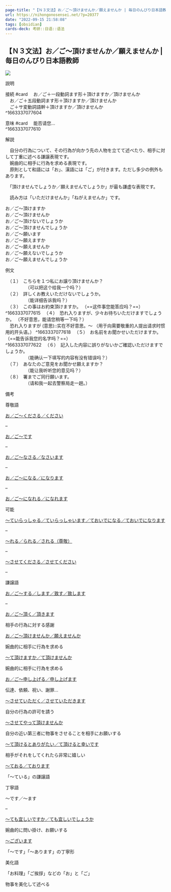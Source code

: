 ```yaml
---
page-title: "【Ｎ３文法】お／ご～頂けませんか／願えませんか | 毎日のんびり日本語教師"
url: https://nihongonosensei.net/?p=20377
date: "2022-09-15 21:58:08"
tags: [obsidian] 
cards-deck: 考研::日语::语法
---
```

## 【Ｎ３文法】お／ご～頂けませんか／願えませんか | 毎日のんびり日本語教師
![](https://nihongonosensei.net/pic/n3top.png)

説明

接続 #card
　お／ご＋一段動詞ます形＋頂けますか／頂けませんか  
　お／ご＋五段動詞ます形＋頂けますか／頂けませんか  
　ご＋サ変動詞語幹＋頂けますか／頂けませんか  
^1663337077604


意味 #card 
　能否请您…  
^1663337077610


解説

　自分の行為について、その行為が向かう先の人物を立てて述べたり、相手に対して丁重に述べる謙譲表現です。  
　婉曲的に相手に行為を求める表現です。  
　原則として和語には「お」、漢語には「ご」が付きます。ただし多少の例外もあります。

　「頂けませんでしょうか／願えませんでしょうか」が最も謙虚な表現です。

　読み方は「いただけませんか」「ねがえませんか」です。

お／ご～頂けますか  
お／ご～頂けませんか  
お／ご～頂けないでしょうか  
お／ご～頂けませんでしょうか  
お／ご～願います  
お／ご～願えますか  
お／ご～願えませんか  
お／ご～願えないでしょうか  
お／ご～願えませんでしょうか

例文

　（１）　こちらを１つ私にお譲り頂けませんか？  
　　　　　（可以把这个给我一个吗？）  
　（２）　詳しくお教えいただけないでしょうか。  
　　　　　（能详细告诉我吗？）  
　（３）　この事はお約束頂けますか。  （==这件事您能答应吗？==）  
^1663337077615
　（４）　恐れ入りますが、少々お待ちいただけますでしょうか。  （不好意思，能请您稍等一下吗？）  
　恐れ入りますが (意思)::实在不好意思。～ （用于向需要敬重的人提出请求时惯用的开头语。） ^1663337077618
　（５）　お名前をお聞かせいただけますか。  （==能告诉我您的名字吗？==）  
^1663337077622
　（６）　記入した内容に誤りがないかご確認いただけますでしょうか。  
　　　　　（能确认一下填写的内容有没有错误吗？）  
　（７）　あなたのご意見をお聞かせ願えますか？  
　　　　　（能让我听听您的意见吗？）  
　（８）　署までご同行願います。  
　　　　　（请和我一起去警察局走一趟。）

備考

尊敬語

[お／ご～くださる／ください](https://nihongonosensei.net/?p=20356)

–

[お／ご～です](https://nihongonosensei.net/?p=20358)

–

[お／ご～なさる／なさいます](https://nihongonosensei.net/?p=20360)

–

[お／ご～になる／になります](https://nihongonosensei.net/?p=20362)

–

[お／ご～になれる／になれます](https://nihongonosensei.net/?p=20364)

可能

[～ていらっしゃる／ていらっしゃいます／ておいでになる／ておいでになります](https://nihongonosensei.net/?p=20366)

–

[～れる／られる／される（尊敬）](https://nihongonosensei.net/?p=20368)

–

[～させてくださる／させてください](https://nihongonosensei.net/?p=20370)

–

謙譲語

[お／ご～する／します／致す／致します](https://nihongonosensei.net/?p=20372)

–

[お／ご～頂く／頂きます](https://nihongonosensei.net/?p=20375)

相手の行為に対する感謝

[お／ご～頂けませんか／願えませんか](https://nihongonosensei.net/?p=20377)

婉曲的に相手に行為を求める

[～て頂けますか／て頂けませんか](https://nihongonosensei.net/?p=20379)

婉曲的に相手に行為を求める

[お／ご～申し上げる／申し上げます](https://nihongonosensei.net/?p=20381)

伝達、依頼、祝い、謝罪…

[～させていただく／させていただきます](https://nihongonosensei.net/?p=20383)

自分の行為の許可を請う

[～させてやって頂けませんか](https://nihongonosensei.net/?p=20385)

自分の近い第三者に物事をさせることを相手にお願いする

[～て頂けるとありがたい／て頂けると幸いです](https://nihongonosensei.net/?p=20387)

相手がそれをしてくれたら非常に嬉しい

[～ておる／ております](https://nihongonosensei.net/?p=5182)

「～ている」の謙譲語

丁寧語

～です／～ます

–

[～ても宜しいですか／ても宜しいでしょうか](https://nihongonosensei.net/?p=20389)

婉曲的に問い掛け、お願いする

[～ございます](https://nihongonosensei.net/?p=20391)

「～です」「～あります」の丁寧形

美化語

「お料理」「ご挨拶」などの「お」と「ご」

物事を美化して述べる
